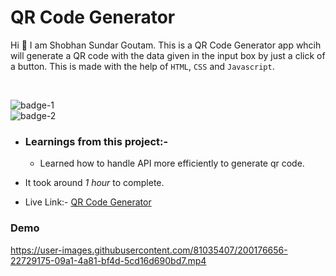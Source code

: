 # QR Code Generator

Hi 👋 I am Shobhan Sundar Goutam. This is a QR Code Generator app whcih will generate a QR code with the data given in the input box by just a click of a button. This is made with the help of `HTML`, `CSS` and `Javascript`.

<br>

![badge-1](https://img.shields.io/badge/HTML-CSS-blue)
<br>
![badge-2](https://img.shields.io/badge/-Javascript-yellow)

- ### Learnings from this project:-

  - Learned how to handle API more efficiently to generate qr code.

- It took around _1 hour_ to complete.

- Live Link:- [QR Code Generator](https://qrcode-generator-fsjs.netlify.app/)

### Demo

https://user-images.githubusercontent.com/81035407/200176656-22729175-09a1-4a81-bf4d-5cd16d690bd7.mp4

